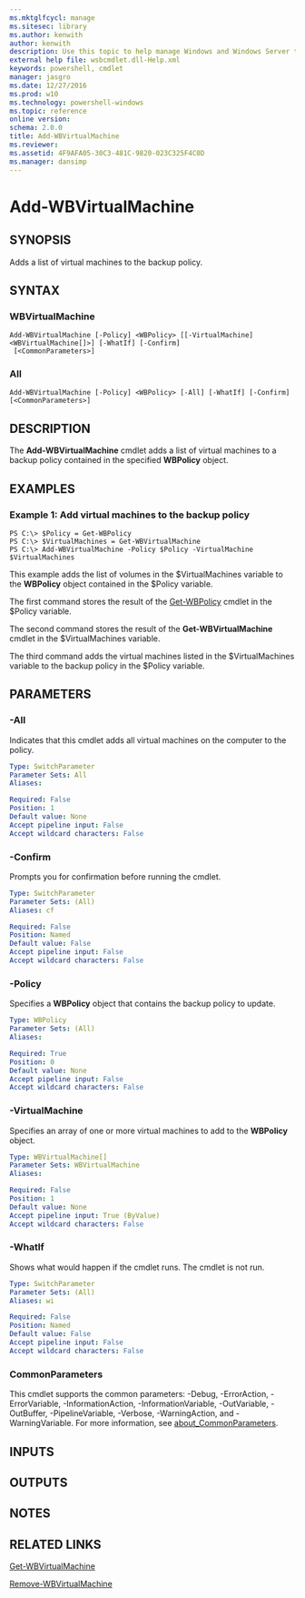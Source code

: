 ```yaml
---
ms.mktglfcycl: manage
ms.sitesec: library
ms.author: kenwith
author: kenwith
description: Use this topic to help manage Windows and Windows Server technologies with Windows PowerShell.
external help file: wsbcmdlet.dll-Help.xml
keywords: powershell, cmdlet
manager: jasgro
ms.date: 12/27/2016
ms.prod: w10
ms.technology: powershell-windows
ms.topic: reference
online version: 
schema: 2.0.0
title: Add-WBVirtualMachine
ms.reviewer:
ms.assetid: 4F9AFA05-30C3-481C-9820-023C325F4C0D
ms.manager: dansimp
---
```


# Add-WBVirtualMachine

## SYNOPSIS
Adds a list of virtual machines to the backup policy.

## SYNTAX

### WBVirtualMachine
```
Add-WBVirtualMachine [-Policy] <WBPolicy> [[-VirtualMachine] <WBVirtualMachine[]>] [-WhatIf] [-Confirm]
 [<CommonParameters>]
```

### All
```
Add-WBVirtualMachine [-Policy] <WBPolicy> [-All] [-WhatIf] [-Confirm] [<CommonParameters>]
```

## DESCRIPTION
The **Add-WBVirtualMachine** cmdlet adds a list of virtual machines to a backup policy contained in the specified **WBPolicy** object.

## EXAMPLES

### Example 1: Add virtual machines to the backup policy
```
PS C:\> $Policy = Get-WBPolicy
PS C:\> $VirtualMachines = Get-WBVirtualMachine
PS C:\> Add-WBVirtualMachine -Policy $Policy -VirtualMachine $VirtualMachines
```

This example adds the list of volumes in the $VirtualMachines variable to the **WBPolicy** object contained in the $Policy variable.

The first command stores the result of the [Get-WBPolicy](./Get-WBPolicy.md) cmdlet in the $Policy variable.

The second command stores the result of the **Get-WBVirtualMachine** cmdlet in the $VirtualMachines variable.

The third command adds the virtual machines listed in the $VirtualMachines variable to the backup policy in the $Policy variable.

## PARAMETERS

### -All
Indicates that this cmdlet adds all virtual machines on the computer to the policy.

```yaml
Type: SwitchParameter
Parameter Sets: All
Aliases: 

Required: False
Position: 1
Default value: None
Accept pipeline input: False
Accept wildcard characters: False
```

### -Confirm
Prompts you for confirmation before running the cmdlet.

```yaml
Type: SwitchParameter
Parameter Sets: (All)
Aliases: cf

Required: False
Position: Named
Default value: False
Accept pipeline input: False
Accept wildcard characters: False
```

### -Policy
Specifies a **WBPolicy** object that contains the backup policy to update.

```yaml
Type: WBPolicy
Parameter Sets: (All)
Aliases: 

Required: True
Position: 0
Default value: None
Accept pipeline input: False
Accept wildcard characters: False
```

### -VirtualMachine
Specifies an array of one or more virtual machines to add to the **WBPolicy** object.

```yaml
Type: WBVirtualMachine[]
Parameter Sets: WBVirtualMachine
Aliases: 

Required: False
Position: 1
Default value: None
Accept pipeline input: True (ByValue)
Accept wildcard characters: False
```

### -WhatIf
Shows what would happen if the cmdlet runs.
The cmdlet is not run.

```yaml
Type: SwitchParameter
Parameter Sets: (All)
Aliases: wi

Required: False
Position: Named
Default value: False
Accept pipeline input: False
Accept wildcard characters: False
```

### CommonParameters
This cmdlet supports the common parameters: -Debug, -ErrorAction, -ErrorVariable, -InformationAction, -InformationVariable, -OutVariable, -OutBuffer, -PipelineVariable, -Verbose, -WarningAction, and -WarningVariable. For more information, see [about_CommonParameters](http://go.microsoft.com/fwlink/?LinkID=113216).

## INPUTS

## OUTPUTS

## NOTES

## RELATED LINKS

[Get-WBVirtualMachine](./Get-WBVirtualMachine.md)

[Remove-WBVirtualMachine](./Remove-WBVirtualMachine.md)

